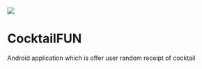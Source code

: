<!DOCTYPE html>
<html>
<head>
</head>

<body>
  <img src="https://vectr.com/legion_666/aS6ZUAkac.svg?width=640&height=640&select=aS6ZUAkacpage0"/>
<h1>CocktailFUN</h1>
  <p>Android application which is offer user random receipt of cocktail</p>
</body>

</html>

